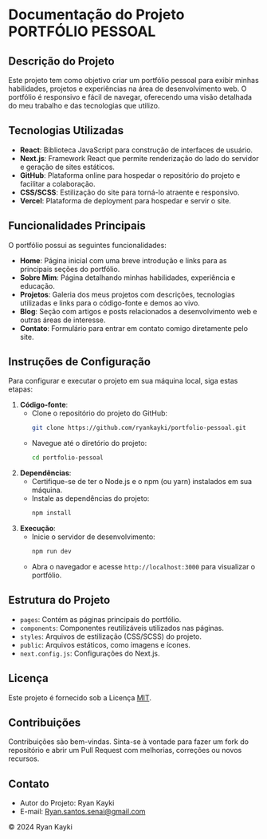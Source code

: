 # Documentação do Projeto PORTFÓLIO PESSOAL

## Descrição do Projeto

Este projeto tem como objetivo criar um portfólio pessoal para exibir minhas habilidades, projetos e experiências na área de desenvolvimento web. O portfólio é responsivo e fácil de navegar, oferecendo uma visão detalhada do meu trabalho e das tecnologias que utilizo.

## Tecnologias Utilizadas

- **React**: Biblioteca JavaScript para construção de interfaces de usuário.
- **Next.js**: Framework React que permite renderização do lado do servidor e geração de sites estáticos.
- **GitHub**: Plataforma online para hospedar o repositório do projeto e facilitar a colaboração.
- **CSS/SCSS**: Estilização do site para torná-lo atraente e responsivo.
- **Vercel**: Plataforma de deployment para hospedar e servir o site.

## Funcionalidades Principais

O portfólio possui as seguintes funcionalidades:

- **Home**: Página inicial com uma breve introdução e links para as principais seções do portfólio.
- **Sobre Mim**: Página detalhando minhas habilidades, experiência e educação.
- **Projetos**: Galeria dos meus projetos com descrições, tecnologias utilizadas e links para o código-fonte e demos ao vivo.
- **Blog**: Seção com artigos e posts relacionados a desenvolvimento web e outras áreas de interesse.
- **Contato**: Formulário para entrar em contato comigo diretamente pelo site.

## Instruções de Configuração

Para configurar e executar o projeto em sua máquina local, siga estas etapas:

1. **Código-fonte**:
    - Clone o repositório do projeto do GitHub:
      ```bash
      git clone https://github.com/ryankayki/portfolio-pessoal.git
      ```
    - Navegue até o diretório do projeto:
      ```bash
      cd portfolio-pessoal
      ```
2. **Dependências**:
    - Certifique-se de ter o Node.js e o npm (ou yarn) instalados em sua máquina.
    - Instale as dependências do projeto:
      ```bash
      npm install
      ```
3. **Execução**:
    - Inicie o servidor de desenvolvimento:
      ```bash
      npm run dev
      ```
    - Abra o navegador e acesse `http://localhost:3000` para visualizar o portfólio.

## Estrutura do Projeto

- `pages`: Contém as páginas principais do portfólio.
- `components`: Componentes reutilizáveis utilizados nas páginas.
- `styles`: Arquivos de estilização (CSS/SCSS) do projeto.
- `public`: Arquivos estáticos, como imagens e ícones.
- `next.config.js`: Configurações do Next.js.

## Licença

Este projeto é fornecido sob a Licença [MIT](LICENSE).

## Contribuições

Contribuições são bem-vindas. Sinta-se à vontade para fazer um fork do repositório e abrir um Pull Request com melhorias, correções ou novos recursos.

## Contato

- Autor do Projeto: Ryan Kayki
- E-mail: Ryan.santos.senai@gmail.com

© 2024 Ryan Kayki
